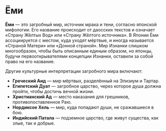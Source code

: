 # Ёми

**Ёми** — это загробный мир, источник мрака и тени, согласно японской мифологии. Его название происходит от даосских текстов и означает «Страну Жёлтых Вод» или «Страну Жёлтого источника». В Японии Ёми ассоциируется с местом, куда уходят мёртвые, и иногда называется «Страной Матери» или «Донной страной». Мир Изнанки слишком многообразен, чтобы быть описанным единым образом, но японцы, будучи первооткрывателями концепции Изнанки, оставили за собой право на его название.

Другие культурные интерпретации загробного мира включают:

- **Греческий Аид** — мир мёртвых, разделённый на Элизиум и Тартар.
- **Египетский Дуат** — загробное царство, через которое душа должна пройти, чтобы достичь вечной жизни.
- **Христианский Ад** — место наказания для грешников, противопоставленное Раю.
- **Нордиксое Хель** — мир, куда попадают души, не сражавшиеся в бою.
- **Индийский Патала** — подземное царство, где живут существа, как злые, так и добрые.